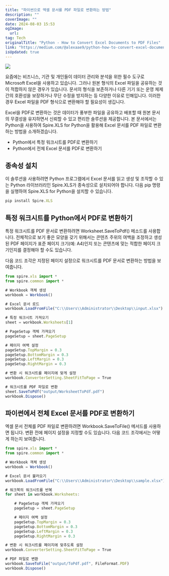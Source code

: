 ```yaml
---
title: "파이썬으로 엑셀 문서를 PDF 파일로 변환하는 방법"
description: ""
coverImage: ""
date: 2024-08-03 15:53
ogImage: 
  url: 
tag: Tech
originalTitle: "Python - How to Convert Excel Documents to PDF Files"
link: "https://medium.com/@alexaae9/python-how-to-convert-excel-documents-to-pdf-files-1af340822837"
isUpdated: true
---
```






<img src="/assets/img/Python---How-to-Convert-Excel-Documents-to-PDF-Files_0.png" />

요즘에는 비즈니스, 기관 및 개인들이 데이터 관리와 분석을 위한 필수 도구로 Microsoft Excel을 사용하고 있습니다. 그러나 원본 형식의 Excel 파일을 공유하는 것이 적합하지 않은 경우가 있습니다. 문서의 형식을 보존하거나 다른 기기 또는 운영 체제 간의 호환성을 보장하거나 무단 수정을 방지하는 등 다양한 이유로 인해입니다. 이러한 경우 Excel 파일을 PDF 형식으로 변환해야 할 필요성이 생깁니다.

Excel을 PDF로 변환하는 것은 데이터가 풍부한 파일을 공유하고 배포할 때 원본 문서의 무결성을 유지하면서 신뢰할 수 있고 편리한 솔루션을 제공합니다. 본 문서에서는 Python을 사용하여 Spire.XLS for Python을 활용해 Excel 문서를 PDF 파일로 변환하는 방법을 소개하겠습니다.

- Python에서 특정 워크시트를 PDF로 변환하기
- Python에서 전체 Excel 문서를 PDF로 변환하기

<div class="content-ad"></div>

## 종속성 설치

이 솔루션을 사용하려면 Python 프로그램에서 Excel 문서를 읽고 생성 및 조작할 수 있는 Python 라이브러리인 Spire.XLS가 종속성으로 설치되어야 합니다. 다음 pip 명령을 실행하여 Spire.XLS for Python을 설치할 수 있습니다.

```js
pip install Spire.XLS
```

## 특정 워크시트를 Python에서 PDF로 변환하기

<div class="content-ad"></div>

특정 워크시트를 PDF 문서로 변환하려면 Worksheet.SaveToPdf() 메소드를 사용합니다. 전체적으로 보기 좋은 모양을 갖기 위해서는 콘텐츠 주위의 여백을 조정하고 생성된 PDF 페이지가 표준 페이지 크기(예: A4)인지 또는 콘텐츠에 맞는 적합한 페이지 크기인지를 결정해야 할 수도 있습니다.

다음 코드 조각은 지정된 페이지 설정으로 워크시트를 PDF 문서로 변환하는 방법을 보여줍니다.

```js
from spire.xls import *
from spire.common import *

# Workbook 객체 생성
workbook = Workbook()

# Excel 문서 로드
workbook.LoadFromFile("C:\\Users\\Administrator\\Desktop\\input.xlsx")

# 특정 워크시트 가져오기
sheet = workbook.Worksheets[1]

# PageSetup 객체 가져오기
pageSetup = sheet.PageSetup

# 페이지 여백 설정
pageSetup.TopMargin = 0.3
pageSetup.BottomMargin = 0.3
pageSetup.LeftMargin = 0.3
pageSetup.RightMargin = 0.3

# 변환 시 워크시트를 페이지에 맞게 설정
workbook.ConverterSetting.SheetFitToPage = True

# 워크시트를 PDF 파일로 변환
sheet.SaveToPdf("output/WorksheetToPdf.pdf")
workbook.Dispose()
```

## 파이썬에서 전체 Excel 문서를 PDF로 변환하기

<div class="content-ad"></div>

엑셀 문서 전체를 PDF 파일로 변환하려면 Workbook.SaveToFile() 메서드를 사용하면 됩니다. 변환 전에 페이지 설정을 지정할 수도 있습니다. 다음 코드 조각에서는 어떻게 하는지 보여줍니다.

```js
from spire.xls import *
from spire.common import *

# Workbook 객체 생성
workbook = Workbook()

# Excel 문서 불러오기
workbook.LoadFromFile("C:\\Users\\Administrator\\Desktop\\sample.xlsx")

# 워크북의 워크시트를 반복
for sheet in workbook.Worksheets:

    # PageSetup 객체 가져오기
    pageSetup = sheet.PageSetup

    # 페이지 여백 설정
    pageSetup.TopMargin = 0.3
    pageSetup.BottomMargin = 0.3
    pageSetup.LeftMargin = 0.3
    pageSetup.RightMargin = 0.3

# 변환 시 워크시트를 페이지에 맞추도록 설정
workbook.ConverterSetting.SheetFitToPage = True

# PDF 파일로 변환
workbook.SaveToFile("output/ToPdf.pdf", FileFormat.PDF)
workbook.Dispose()
```
